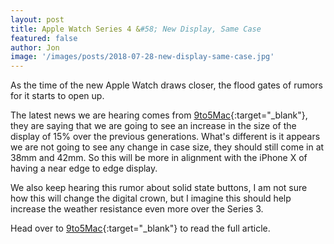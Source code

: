 ```yaml
---
layout: post
title: Apple Watch Series 4 &#58; New Display, Same Case
featured: false
author: Jon
image: '/images/posts/2018-07-28-new-display-same-case.jpg'
---
```

As the time of the new Apple Watch draws closer, the flood gates of rumors for it starts to open up.

The latest news we are hearing comes from [9to5Mac](https://9to5mac.com/2018/07/27/apple-watch-series-4-specs-price-release-date/){:target="_blank"}, they are saying that we are going to see an increase in the size of the display of 15% over the previous generations. What's different is it appears we are not going to see any change in case size, they should still come in at 38mm and 42mm. So this will be more in alignment with the iPhone X of having a near edge to edge display.

We also keep hearing this rumor about solid state buttons, I am not sure how this will change the digital crown, but I imagine this should help increase the weather resistance even more over the Series 3.

Head over to [9to5Mac](https://9to5mac.com/2018/07/27/apple-watch-series-4-specs-price-release-date/){:target="_blank"} to read the full article.
